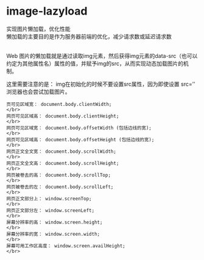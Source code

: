 # image-lazyload
实现图片懒加载，优化性能
</br>
懒加载的主要目的是作为服务器前端的优化，减少请求数或延迟请求数

</br>
Web 图片的懒加载就是通过读取img元素，然后获得img元素的data-src（也可以约定为其他属性名）属性的值，并赋予img的src，从而实现动态加载图片的机制。

这里需要注意的是： img在初始化的时候不要设置src属性，因为即使设置 src=’’ 浏览器也会尝试加载图片。
</br>

  	页可见区域宽： document.body.clientWidth;
	</br>
	网页可见区域高： document.body.clientHeight;
	</br>
	网页可见区域宽： document.body.offsetWidth (包括边线的宽);
	</br>
	网页可见区域高： document.body.offsetHeight (包括边线的宽);
	</br>
	网页正文全文宽： document.body.scrollWidth;
	</br>
	网页正文全文高： document.body.scrollHeight;
	</br>
	网页被卷去的高： document.body.scrollTop;
	</br>
	网页被卷去的左： document.body.scrollLeft;
	</br>
	网页正文部分上： window.screenTop;
	</br>
	网页正文部分左： window.screenLeft;
	</br>
	屏幕分辨率的高： window.screen.height;
	</br>
	屏幕分辨率的宽： window.screen.width;
	</br>
	屏幕可用工作区高度： window.screen.availHeight;
	</br>
